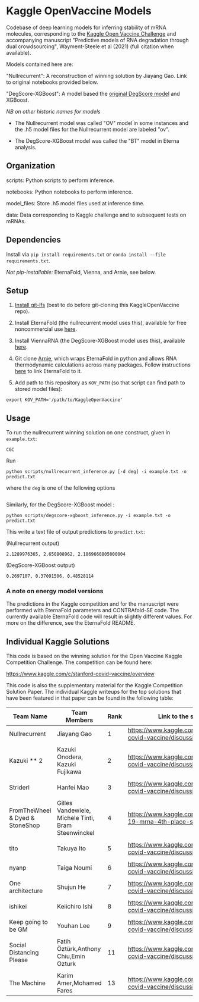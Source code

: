 # Kaggle OpenVaccine Models

Codebase of deep learning models for inferring stability of mRNA molecules, corresponding to the [Kaggle Open Vaccine Challenge](https://www.kaggle.com/c/stanford-covid-vaccine) and accompanying manuscript "Predictive models of RNA degradation through dual crowdsourcing", Wayment-Steele et al (2021) (full citation when available).

Models contained here are:

"Nullrecurrent": A reconstruction of winning solution by Jiayang Gao. Link to original notebooks provided below.

"DegScore-XGBoost": A model based the [original DegScore model](https://github.com/eternagame/DegScore) and XGBoost.


_NB on other historic names for models_

- The Nullrecurrent model was called "OV" model in some instances and the .h5 model files for the Nullrecurrent model are labeled "ov".

- The DegScore-XGBoost model was called the "BT" model in Eterna analysis.



## Organization

scripts: Python scripts to perform inference.

notebooks: Python notebooks to perform inference.

model_files: Store .h5 model files used at inference time.

data: Data corresponding to Kaggle challenge and to subsequent tests on mRNAs.

## Dependencies

Install via `pip install requirements.txt` or `conda install --file requirements.txt`.

*Not pip-installable:* EternaFold, Vienna, and Arnie, see below.

## Setup

1. [Install git-lfs](https://git-lfs.github.com/) (best to do before git-cloning this KaggleOpenVaccine repo).

2. Install EternaFold (the nullrecurrent model uses this), available for free noncommercial use [here](https://www.eternagame.org/about/software).

3. Install ViennaRNA (the DegScore-XGBoost model uses this), available [here](https://www.tbi.univie.ac.at/RNA/).

4. Git clone [Arnie](https://github.com/DasLab/arnie), which wraps EternaFold in python and allows RNA thermodynamic calculations across many packages. Follow instructions [here](https://github.com/DasLab/arnie/blob/master/docs/setup_doc.md) to link EternaFold to it.

5. Add path to this repository as `KOV_PATH` (so that script can find path to stored model files):

```
export KOV_PATH='/path/to/KaggleOpenVaccine'
```

## Usage

To run the nullrecurrent winning solution on one construct, given in `example.txt`:

```
CGC
```

Run

```
python scripts/nullrecurrent_inference.py [-d deg] -i example.txt -o predict.txt
```

where the ```deg``` is one of the following options

```
```


Similarly, for the DegScore-XGBoost model :

```
python scripts/degscore-xgboost_inference.py -i example.txt -o predict.txt
```

This write a text file of output predictions to `predict.txt`:

(Nullrecurrent output)
```
2.1289976365, 2.650808962, 2.1869660805000004
```

(DegScore-XGBoost output)
```
0.2697107, 0.37091506, 0.48528114
```

### A note on energy model versions

The predictions in the Kaggle competition and for the manuscript were performed with EternaFold parameters and CONTRAfold-SE code. The currently available EternaFold code will result in slightly different values. For more on the difference, see the EternaFold README.

## Individual Kaggle Solutions

This code is based on the winning solution for the Open Vaccine Kaggle Competition Challenge. The competition can be found here:

https://www.kaggle.com/c/stanford-covid-vaccine/overview

This code is also the supplementary material for the Kaggle Competition Solution Paper. The individual Kaggle writeups for the top solutions that have been featured in that paper can be found in the following table:


| Team Name                       |  Team Members  | Rank  | Link to the solution                                            |
|---------------------------------|-----------------|-------|-----------------------------------------------------------------|
|Nullrecurrent                    | Jiayang Gao     |   1   |https://www.kaggle.com/c/stanford-covid-vaccine/discussion/189620|
|                                 |                 |       |                                                                 |
|Kazuki ** 2                      |Kazuki Onodera, Kazuki Fujikawa    |   2   |https://www.kaggle.com/c/stanford-covid-vaccine/discussion/189709| 
|                                 |                 |       |                                                                 |
|Striderl                         |Hanfei Mao       |   3   |https://www.kaggle.com/c/stanford-covid-vaccine/discussion/189574|
|                                 |                 |       |                                                                 |
|FromTheWheel & Dyed & StoneShop  |Gilles Vandewiele, Michele Tinti, Bram Steenwinckel|   4   |https://www.kaggle.com/group16/covid-19-mrna-4th-place-solution  |
|                                 |                 |       |                                                                 |
|tito                             |Takuya Ito       |   5   |https://www.kaggle.com/c/stanford-covid-vaccine/discussion/189691|
|                                 |                 |       |                                                                 |
|nyanp                            |Taiga Noumi      |   6   |https://www.kaggle.com/c/stanford-covid-vaccine/discussion/189241|
|                                 |                 |       |                                                                 |
|One architecture                 |Shujun He        |   7   |https://www.kaggle.com/c/stanford-covid-vaccine/discussion/189564|
|                                 |                 |       |                                                                 |
|ishikei                          |Keiichiro Ishi   |   8   |https://www.kaggle.com/c/stanford-covid-vaccine/discussion/190314|
|                                 |                 |       |                                                                 |
|Keep going to be GM              |Youhan Lee       |   9   |https://www.kaggle.com/c/stanford-covid-vaccine/discussion/189845|
|                                 |                 |       |                                                                 |
|Social Distancing Please         |Fatih Öztürk,Anthony Chiu,Emin Ozturk |   11  |https://www.kaggle.com/c/stanford-covid-vaccine/discussion/189571|
|                                 |                 |       |                                                                 |
|The Machine                      |Karim Amer,Mohamed Fares       |   13  |https://www.kaggle.com/c/stanford-covid-vaccine/discussion/189585|






